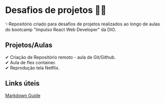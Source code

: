 # Desafios de projetos 🚀🚀
✨Repositório criado para desafios de projetos realizados ao longo de aulas do bootcamp "Impulso React Web Developer" da DIO.

## Projetos/Aulas
✔ Criação de Repositório remoto - aula de Git/Github. </br>
✔ Aula de flex container. </br>
✔ Reprodução tela Netflix.

## Links úteis 
[Markdown Guide](https://www.markdownguide.org/basic-syntax/)



